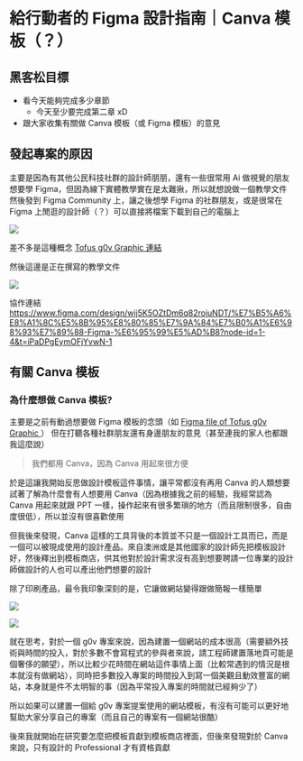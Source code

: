 # 給行動者的 Figma 設計指南｜Canva 模板（？）

## 黑客松目標
- 看今天能夠完成多少章節
    - 今天至少要完成第二章 xD
- 跟大家收集有關做 Canva 模板（或 Figma 模板）的意見

## 發起專案的原因
主要是因為有其他公民科技社群的設計師朋朋，還有一些很常用 Ai 做視覺的朋友想要學 Figma，但因為線下實體教學實在是太難揪，所以就想說做一個教學文件然後發到 Figma Community 上，讓之後想學 Figma 的社群朋友，或是很常在 Figma 上閒逛的設計師（？）可以直接將檔案下載到自己的電腦上


![](https://s3-ap-northeast-1.amazonaws.com/g0v-hackmd-images/uploads/upload_97979d0ab288bf14c084037c23a1a51d.png)

差不多是這種概念
[Tofus g0v Graphic 連結](https://www.figma.com/community/file/1368615685578089975/tofus-and-his-g0v-graphics)

然後這邊是正在撰寫的教學文件

![](https://s3-ap-northeast-1.amazonaws.com/g0v-hackmd-images/uploads/upload_dce4f938a4f74e7770c26c4880a39c7f.png)

協作連結
https://www.figma.com/design/wij5K5OZtDm6q82roiuNDT/%E7%B5%A6%E8%A1%8C%E5%8B%95%E8%80%85%E7%9A%84%E7%B0%A1%E6%98%93%E7%89%88-Figma-%E6%95%99%E5%AD%B8?node-id=1-4&t=iPaDPgEymOFjYvwN-1

## 有關 Canva 模板

### 為什麼想做 Canva 模板?
主要是之前有動過想要做 Figma 模板的念頭（如 [Figma file of Tofus g0v Graphic ](https://www.figma.com/community/file/1368615685578089975/tofus-and-his-g0v-graphics) ）
但在打聽各種社群朋友還有身邊朋友的意見（甚至連我的家人也都跟我這麼說）

> 我們都用 Canva，因為 Canva 用起來很方便

於是這讓我開始反思做設計模板這件事情，讓平常都沒有再用 Canva 的人類想要試著了解為什麼會有人想要用 Canva（因為根據我之前的經驗，我經常認為 Canva 用起來就跟 PPT 一樣，操作起來有很多繁瑣的地方（而且限制很多，自由度很低），所以並沒有很喜歡使用

但我後來發現，Canva 這樣的工具背後的本質並不只是一個設計工具而已，而是一個可以被現成使用的設計產品。來自澳洲或是其他國家的設計師先把模板設計好，然後釋出到模板商店，供其他對於設計需求沒有高到想要聘請一位專業的設計師做設計的人也可以產出他們想要的設計

除了印刷產品，最令我印象深刻的是，它讓做網站變得跟做簡報一樣簡單

![](https://s3-ap-northeast-1.amazonaws.com/g0v-hackmd-images/uploads/upload_b8080c56540044606fdadd243f73a802.png)

![](https://s3-ap-northeast-1.amazonaws.com/g0v-hackmd-images/uploads/upload_02a772f08e0e8e14a4971d03fe1992fe.png)

就在思考，對於一個 g0v 專案來說，因為建置一個網站的成本很高（需要額外技術與時間的投入，對於多數不會寫程式的參與者來說，請工程師建置落地頁可能是個奢侈的願望），所以比較少花時間在網站這件事情上面（比較常遇到的情況是根本就沒有做網站），同時把多數投入專案的時間投入到寫一個美觀且動效豐富的網站，本身就是件不太明智的事（因為平常投入專案的時間就已經夠少了）

所以如果可以建置一個給 g0v 專案提案使用的網站模板，有沒有可能可以更好地幫助大家分享自己的專案（而且自己的專案有一個網站很酷）

後來我就開始在研究要怎麼把模板貢獻到模板商店裡面，但後來發現對於 Canva 來說，只有設計的 Professional 才有資格貢獻

